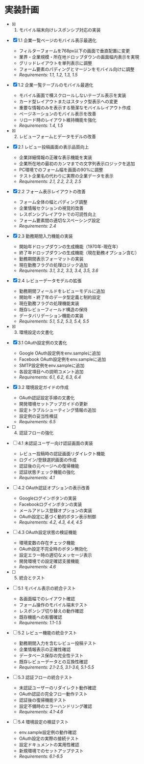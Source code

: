# 実装計画

- [x] 1. モバイル端末向けレスポンシブ対応の実装
- [x] 1.1 企業一覧ページのモバイル表示最適化
  - フィルターフォームを768px以下の画面で垂直配置に変更
  - 業界・企業規模・所在地ドロップダウンの画面幅内表示を実現
  - グリッドレイアウトを単列表示に調整
  - フォーム要素のパディングとマージンをモバイル向けに調整
  - _Requirements: 1.1, 1.2, 1.3, 1.5_

- [x] 1.2 企業一覧テーブルのモバイル最適化
  - モバイル画面で横スクロールしないテーブル表示を実装
  - カード型レイアウトまたはスタック型表示への変更
  - 重要な情報のみを表示する簡潔なモバイルレイアウト作成
  - ページネーションのモバイル表示を改善
  - リロード時のレイアウト維持機能を強化
  - _Requirements: 1.4, 1.5_

- [x] 2. レビューフォームとデータモデルの改善
- [x] 2.1 レビュー投稿画面の表示品質向上
  - 企業詳細情報の正確な表示機能を実装
  - 企業所在地の最初のカンマまでの文字列表示ロジックを追加
  - PC環境でのフォーム幅を画面の90%に調整
  - テスト企業名の代わりに実際の企業データを表示
  - _Requirements: 2.1, 2.2, 2.3, 2.5_

- [x] 2.2 フォーム表示レイアウトの改善
  - フォーム全体の幅とパディング調整
  - 企業情報セクションの視覚的改善
  - レスポンシブレイアウトでの可読性向上
  - フォーム要素間の適切なスペーシング設定
  - _Requirements: 2.4_

- [x] 2.3 勤務期間入力機能の実装
  - 開始年ドロップダウンの生成機能（1970年-現在年）
  - 終了年ドロップダウンの生成機能（現在勤務オプション含む）
  - 勤務期間表示フォーマットの実装
  - 現在勤務フラグの処理ロジック追加
  - _Requirements: 3.1, 3.2, 3.3, 3.4, 3.5, 3.6_

- [x] 2.4 レビューデータモデルの拡張
  - 勤務期間フィールドをレビューモデルに追加
  - 開始年・終了年のデータ型定義と制約設定
  - 現在勤務フラグの処理機能実装
  - 既存レビューフィールド構造の保持
  - データバリデーション機能の実装
  - _Requirements: 5.1, 5.2, 5.3, 5.4, 5.5_

- [x] 3. 環境設定の文書化
- [x] 3.1 OAuth設定例の文書化
  - Google OAuth設定例をenv.sampleに追加
  - Facebook OAuth設定例をenv.sampleに追加
  - SMTP設定例をenv.sampleに追加
  - 各設定項目への説明コメント追加
  - _Requirements: 6.1, 6.2, 6.3, 6.4_

- [x] 3.2 環境設定ガイドの作成
  - OAuth認証設定手順の文書化
  - 開発環境セットアップガイドの更新
  - 設定トラブルシューティング情報の追加
  - 設定例の妥当性検証
  - _Requirements: 6.5_

- [ ] 4. 認証フローの強化
- [ ] 4.1 未認証ユーザー向け認証画面の実装
  - レビュー投稿時の認証画面リダイレクト機能
  - ログイン/登録選択画面の作成
  - 認証後の元ページへの復帰機能
  - 認証状態チェック機能の強化
  - _Requirements: 4.1_

- [ ] 4.2 OAuth認証オプションの表示改善
  - Googleログインボタンの実装
  - Facebookログインボタンの実装
  - メールアドレス登録オプションの実装
  - OAuth設定に基づく動的ボタン表示制御
  - _Requirements: 4.2, 4.3, 4.4, 4.5_

- [ ] 4.3 OAuth設定状態の検証機能
  - 環境変数の存在チェック機能
  - OAuth設定不完全時のボタン無効化
  - 設定エラー時の適切なメッセージ表示
  - 開発環境での設定確認支援機能
  - _Requirements: 4.6_

- [ ] 5. 統合とテスト
- [ ] 5.1 モバイル表示の統合テスト
  - 各画面幅でのレイアウト確認
  - フォーム操作のモバイル端末テスト
  - レスポンシブ切り替えの動作確認
  - 既存機能への影響確認
  - _Requirements: 1.1-1.5_

- [ ] 5.2 レビュー機能の統合テスト
  - 勤務期間入力を含むレビュー投稿テスト
  - 企業情報表示の正確性確認
  - データベース保存の完全性テスト
  - 既存レビューデータとの互換性確認
  - _Requirements: 2.1-2.5, 3.1-3.6, 5.1-5.5_

- [ ] 5.3 認証フローの統合テスト
  - 未認証ユーザーのリダイレクト動作確認
  - OAuth認証の完全フロー動作テスト
  - 認証後の復帰機能テスト
  - 設定不備時のエラーハンドリング確認
  - _Requirements: 4.1-4.6_

- [ ] 5.4 環境設定の検証テスト
  - env.sample設定例の動作確認
  - OAuth設定の実際の接続テスト
  - 設定ドキュメントの実用性確認
  - 新規環境でのセットアップテスト
  - _Requirements: 6.1-6.5_